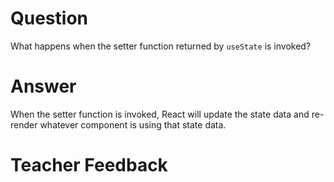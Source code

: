# Question

What happens when the setter function returned by `useState` is invoked?

# Answer

When the setter function is invoked, React will update the state data and re-render whatever component is using that state data.

# Teacher Feedback
